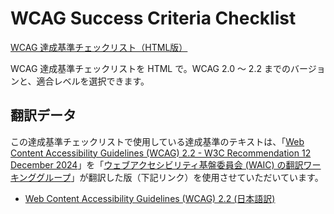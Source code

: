 # WCAG Success Criteria Checklist

[WCAG 達成基準チェックリスト（HTML版）](https://burnworks.github.io/burnworks-wcag-success-criteria-checklist/)

WCAG 達成基準チェックリストを HTML で。WCAG 2.0 ～ 2.2 までのバージョンと、適合レベルを選択できます。

## 翻訳データ

この達成基準チェックリストで使用している達成基準のテキストは、「[Web Content Accessibility Guidelines (WCAG) 2.2 - W3C Recommendation 12 December 2024](https://www.w3.org/TR/2024/REC-WCAG22-20241212/)」を「[ウェブアクセシビリティ基盤委員会 (WAIC) の翻訳ワーキンググループ](https://waic.jp/committee/wg4/)」が翻訳した版（下記リンク）を使用させていただいています。

- [Web Content Accessibility Guidelines (WCAG) 2.2 (日本語訳)](https://waic.jp/translations/WCAG22/)

